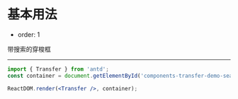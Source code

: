 # 基本用法

- order: 1

带搜索的穿梭框

---

````jsx
import { Transfer } from 'antd';
const container = document.getElementById('components-transfer-demo-search');

ReactDOM.render(<Transfer />, container);
````
